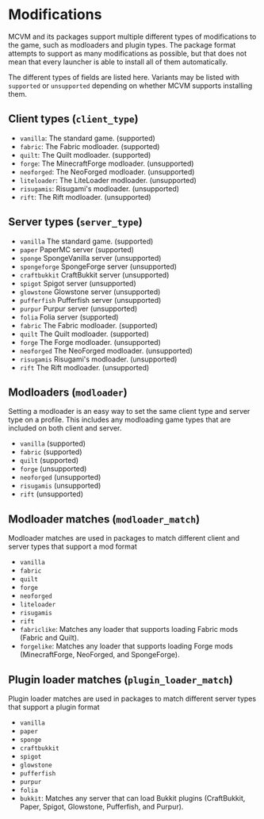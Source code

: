 # Modifications

MCVM and its packages support multiple different types of modifications to the game, such as modloaders and plugin types. The package format attempts to support as many modifications as possible, but that does not mean that every launcher is able to install all of them automatically.

The different types of fields are listed here. Variants may be listed with `supported` or `unsupported` depending on whether MCVM supports installing them.

## Client types (`client_type`)

- `vanilla`: The standard game. (supported)
- `fabric`: The Fabric modloader. (supported)
- `quilt`: The Quilt modloader. (supported)
- `forge`: The MinecraftForge modloader. (unsupported)
- `neoforged`: The NeoForged modloader. (unsupported)
- `liteloader`: The LiteLoader modloader. (unsupported)
- `risugamis`: Risugami's modloader. (unsupported)
- `rift`: The Rift modloader. (unsupported)

## Server types (`server_type`)

- `vanilla` The standard game. (supported)
- `paper` PaperMC server (supported)
- `sponge` SpongeVanilla server (unsupported)
- `spongeforge` SpongeForge server (unsupported)
- `craftbukkit` CraftBukkit server (unsupported)
- `spigot` Spigot server (unsupported)
- `glowstone` Glowstone server (unsupported)
- `pufferfish` Pufferfish server (unsupported)
- `purpur` Purpur server (unsupported)
- `folia` Folia server (supported)
- `fabric` The Fabric modloader. (supported)
- `quilt` The Quilt modloader. (supported)
- `forge` The Forge modloader. (unsupported)
- `neoforged` The NeoForged modloader. (unsupported)
- `risugamis` Risugami's modloader. (unsupported)
- `rift` The Rift modloader. (unsupported)

## Modloaders (`modloader`)

Setting a modloader is an easy way to set the same client type and server type on a profile. This includes any modloading game types that are included on both client and server.

- `vanilla` (supported)
- `fabric` (supported)
- `quilt` (supported)
- `forge` (unsupported)
- `neoforged` (unsupported)
- `risugamis` (unsupported)
- `rift` (unsupported)

## Modloader matches (`modloader_match`)

Modloader matches are used in packages to match different client and server types that support a mod format

- `vanilla`
- `fabric`
- `quilt`
- `forge`
- `neoforged`
- `liteloader`
- `risugamis`
- `rift`
- `fabriclike`: Matches any loader that supports loading Fabric mods (Fabric and Quilt).
- `forgelike`: Matches any loader that supports loading Forge mods (MinecraftForge, NeoForged, and SpongeForge).

## Plugin loader matches (`plugin_loader_match`)

Plugin loader matches are used in packages to match different server types that support a plugin format

- `vanilla`
- `paper`
- `sponge`
- `craftbukkit`
- `spigot`
- `glowstone`
- `pufferfish`
- `purpur`
- `folia`
- `bukkit`: Matches any server that can load Bukkit plugins (CraftBukkit, Paper, Spigot, Glowstone, Pufferfish, and Purpur).
